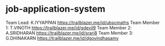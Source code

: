 # job-application-system
Team Lead: K.IYYAPPAN
https://trailblazer.me/id/ubscmaths
Team Member 1: T.VINOTH
https://trailblazer.me/id/gdevil9
Team Member 2: A.SRIDHARAN
https://trailblazer.me/id/srari8
Team Member 3: G.DHINAKARN
https://trailblazer.me/id/dgovindhasamy
